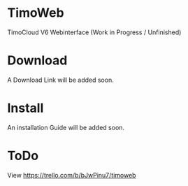 # TimoWeb
TimoCloud V6 Webinterface (Work in Progress / Unfinished)

# Download
A Download Link will be added soon.

# Install
An installation Guide will be added soon.

# ToDo
View https://trello.com/b/bJwPinu7/timoweb

